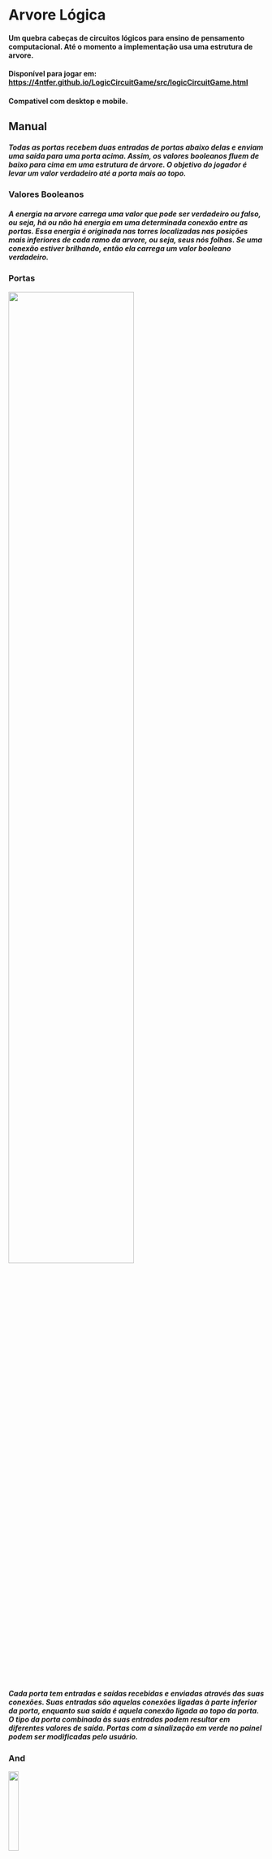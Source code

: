 # Arvore Lógica

#### Um quebra cabeças de circuitos lógicos para ensino de pensamento computacional. Até o momento a implementação usa uma estrutura de arvore. 
#### Disponível para jogar em: https://4ntfer.github.io/LogicCircuitGame/src/logicCircuitGame.html
#### Compativel com desktop e mobile.

## Manual

##### Todas as portas recebem duas entradas de portas abaixo delas e enviam uma saída para uma porta acima. Assim, os valores booleanos fluem de baixo para cima em uma estrutura de árvore. O objetivo do jogador é levar um valor verdadeiro até a porta mais ao topo.

### Valores Booleanos

##### A energia na arvore carrega uma valor que pode ser verdadeiro ou falso, ou seja, há ou não há energia em uma determinada conexão entre as portas. Essa energia é originada nas torres localizadas nas posições mais inferiores de cada ramo da arvore, ou seja, seus nós folhas. Se uma conexão estiver brilhando, então ela carrega um valor booleano verdadeiro.

### Portas
<img width= "70%" src="https://raw.githubusercontent.com/4ntFer/LogicCircuitGame/main/port_apresentation.png"/>

##### Cada porta tem entradas e saídas recebidas e enviadas através das suas conexões. Suas entradas são aquelas conexões ligadas à parte inferior da porta, enquanto sua saída é aquela conexão ligada ao topo da porta. O tipo da porta combinada às suas entradas podem resultar em diferentes valores de saída. Portas com a sinalização em verde no painel podem ser modificadas pelo usuário.

### And

<img width= "20%" src="https://raw.githubusercontent.com/4ntFer/LogicCircuitGame/main/andONOFF.gif"/>

##### Essas tem uma saída verdadeira se e somente se suas duas entradas forem verdadeira. A resolução dessas portas rende ao jogador mais pontos que a resolução de uma porta or.

### Or

<img width= "20%" src="https://raw.githubusercontent.com/4ntFer/LogicCircuitGame/main/orONOFF.gif"/>

##### Essas tem uma saída verdadeira se qualquer uma de suas entradas for verdadeira

### Portas sem visualização
<div style= "display: flex; justify-content:space-between; gap: 10px;">
  <img width= "20%" src="https://raw.githubusercontent.com/4ntFer/LogicCircuitGame/main/src/res/genSprites/orPortMod_NoOutputVisualize.png"/>
  <img width= "20%" src="https://raw.githubusercontent.com/4ntFer/LogicCircuitGame/main/src/res/genSprites/andPortMod_NoOutputVisualize.png"/>
<div/>


<img width= "70%" src="https://raw.githubusercontent.com/4ntFer/LogicCircuitGame/main/apresentacaoNoVisualizePort.gif"/>

  
##### Essas mostram sempre o valor de sua saída como falso, mesmo que esse seja verdadeiro. Logo, para resolve-la o jogador terá mais trabalho e por isso recebera mais pontos.

### Pin de negação
<img width= "70%" src="https://raw.githubusercontent.com/4ntFer/LogicCircuitGame/main/PINEX.gif"/>

#### Um pin pode alterar o valor da saída da porta aplicando uma negação à ela. Caso o jogador tenha pins a serem aplicados, existirá um botão no canto direito da tela. Novos pins são adquiridos conforme o jogador faz pontos e alguns niveis só podem ser concluidos com a utilização de pins. Para aplicar um pin a qualquer porta, basta clicar no botão e então clicar na porta.

## Detalhes da implementação

#### A implentação do funcionamento interno, isto é, a parte que não inclui a interface de usuário, utiliza uma estrutura de árvore, onde cada nó não folha é uma porta e deve consultar seus dois nós filhos para saber a sua saída. Dessa forma, todo nó conhece seus filhos, mas não precisa conhecer seu pai.

<img width= "50%" src="https://raw.githubusercontent.com/4ntFer/LogicCircuitGame/main/node_knows_diagram.png"/>

#### A adoção dessa estrutura de árvore permitiu a implementação da geração aleátoria de niveis. Segue o pseudo-código do algorimo que gera uma árvore aleatória:

```
GeraNivel(N)
  Onde N é o número de nós na árvore.

  A <- nó vazio
  GeraArvore(A,N)
  inicializa(A)
  retorna A

GeraArvore(A,N)
  n <- inteiro aleatório no intervalo de 0 a 5

  se n == 1
    se |A| + 1 < N
      filho a esquerda de A <- novo nó
      GeraArvore(filho a esquerda de A, N)

    se |A| + 1 < N
      filho a direita de A <- novo nó
      GeraArvore(filho a direita de A, N)

  se n == 2
    se |A| + 1 < N
      filho a direita de A <- novo nó
      GeraArvore(filho a direita de A, N)

    se |A| + 1 < N
      filho a esquerda de A <- novo nó
      GeraArvore(filho a esquerda de A, N)

  se n < 3
    geraArvore(A,N)

inicializa(A)
  se A é folha
    porta de A <- porta aleatória, podendo ser AND ou OR
  se não
    porta de A <- porta que retorna sempre o mesmo valor booleano, podendo ser verdadeiro ou falso
  
```

#### Esse algoritmo foi facilmente modificado para a implementação das portas sem visualização e das portas não modificaveis

#### Além disso, por cada nível ser uma estrutura de dados árvore, é perfeitamente possível que os niveis pré definidos sejam salvos em arquivos para serem carregados mais tarde. Na verdade, é como o nível 1, o tutorial, é carregado de um arquivo json.

#### A utilização de um paradigma orientado a objetos permitiu uma grande abstração e uma implementação com pouco, ou nenhum, acomplamento entre a parte lógica e a interface de usuário.

#### Porém, ainda podem haver melhorias no eficiencia e complexidade do tratamento das ações do usuário utilizando um Diagrama de Voronoi ou um algoritmo de pontos mais próximo, por exemplo. Isso, pois, a implementação atual usa um algoritmo de busca de força bruta para identificar em qual porta o usuário está clicando.


